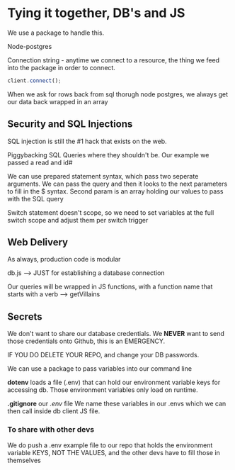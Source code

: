 # Tying it together, DB's and JS


We use a package to handle this.

Node-postgres


Connection string - anytime we connect to a resource, the thing we feed into the package in order to connect.


```js
client.connect();
```

When we ask for rows back from sql thorugh node postgres, we always get our data back wrapped in an array

## Security and SQL Injections

SQL injection is still the #1 hack that exists on the web. 

Piggybacking SQL Queries where they shouldn't be. Our example we passed a read and id#


We can use prepared statement syntax, which pass two seperate arguments. We can pass the query and then it looks to the next parameters to fill in the $ syntax.
Second param is an array holding our values to pass with the SQL query


Switch statement doesn't scope, so we need to set variables at the full switch scope and adjust them per switch trigger


## Web Delivery


As always, production code is modular


db.js --> JUST for establishing a database connection

Our queries will be wrapped in JS functions, with a function name that starts with a verb -->  getVillains



## Secrets

We don't want to share our database credentials.
We **NEVER** want to send those credentials onto Github, this is an EMERGENCY. 

IF YOU DO DELETE YOUR REPO, and change your DB passwords.

We can use a package to pass variables into our command line

**dotenv** loads a file (.env) that can hold our environment variable keys for accessing db. 
Those environment variables only load on runtime.

**.gitignore** our *.env* file
We name these variables in our .envs which we can then call inside db client JS file. 

### To share with other devs

We do push a .env example file to our repo that holds the environment variable KEYS, NOT THE VALUES, and the other devs have to fill those in themselves